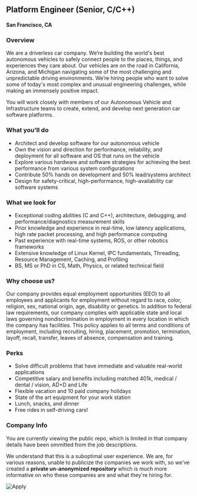 ## Platform Engineer (Senior, C/C++)
#### San Francisco, CA

### Overview
We are a driverless car company. We’re building the world's best autonomous vehicles to safely connect people to the places, things, and experiences they care about.
Our vehicles are on the road in California, Arizona, and Michigan navigating some of the most challenging and unpredictable driving environments. We’re hiring people who want to solve some of today's most complex and unusual engineering challenges, while making an immensely positive impact.

You will work closely with members of our Autonomous Vehicle and Infrastructure teams to create, extend, and develop next generation car software platforms.

### What you'll do
+ Architect and develop software for our autonomous vehicle
+ Own the vision and direction for performance, reliability, and deployment for all software and OS that runs on the vehicle
+ Explore various hardware and software strategies for achieving the best performance from various system configurations
+ Contribute 50% hands on development and 50% lead/systems architect
+ Design for safety-critical, high-performance, high-availability car software systems

### What we look for
+ Exceptional coding abilities (C and C++), architecture, debugging, and performance/diagnostics measurement skills
+ Prior knowledge and experience in real-time, low latency applications, high rate packet processing, and high performance computing
+ Past experience with real-time systems, ROS, or other robotics frameworks
+ Extensive knowledge of Linux Kernel, IPC fundamentals, Threading, Resource Management, Caching, and Profiling
+ BS, MS or PhD in CS, Math, Physics, or related technical field

### Why choose us?
Our company provides equal employment opportunities (EEO) to all employees and applicants for employment without regard to race, color, religion, sex, national origin, age, disability or genetics.  In addition to federal law requirements, our company complies with applicable state and local laws governing nondiscrimination in employment in every location in which the company has facilities.  This policy applies to all terms and conditions of employment, including recruiting, hiring, placement, promotion, termination, layoff, recall, transfer, leaves of absence, compensation and training.

### Perks
+ Solve difficult problems that have immediate and valuable real-world applications
+ Competitive salary and benefits including matched 401k, medical / dental / vision, AD+D and Life
+ Flexible vacation and 10 paid company holidays
+ State of the art equipment for your work station
+ Lunch, snacks, and dinner
+ Free rides in self-driving cars!


### Company Info
You are currently viewing the public repo, which is limited in that company details have been ommitted from the job descriptions.  
    
We understand that this is a suboptimal user experience.  We are, for various reasons, unable to publicize the companies we work with, so we've
created a **private un-anonymized repository** which is much more informative on who these companies are and what they're hiring for.  
    
![Apply](https://dabuttonfactory.com/button.png?t=Apply&f=Calibri-Bold&ts=24&tc=fff&tshs=1&tshc=000&hp=20&vp=8&c=5&bgt=gradient&bgc=3d85c6&ebgc=073763)
